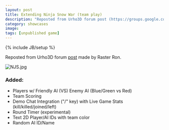 ```yaml
---
layout: post
title: Extending Ninja Snow War (team play)
description: "Reposted from Urho3D forum post (https://groups.google.com/forum/#!topic/urho3d/h7XZnyeXtSo) made by Raster Ron."
category: showcases
image:
tags: [unpublished game]
---
```

{% include JB/setup %}

Reposted from Urho3D forum [post](https://groups.google.com/forum/#!topic/urho3d/h7XZnyeXtSo) made by Raster Ron.

![NJS.jpg](https://lh4.googleusercontent.com/-R8665p1G4QU/UpWm5QfBlHI/AAAAAAAAAD0/GGHSfYgyZPw/s1600/NJS.jpg)

### Added:
- Players w/ Friendly AI (VS) Enemy AI (Blue/Green vs Red)
- Team Scoring
- Demo Chat Integration ("/" key) with Live Game Stats (kill/killed/joined/left)
- Round Timer (experimental)
- Text 2D Player/AI IDs with team color
- Random AI ID/Name
